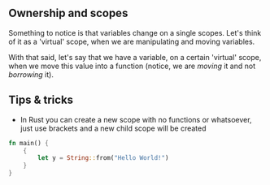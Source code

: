 ## Ownership and scopes
Something to notice is that variables change on a single scopes. Let's think of it as a 'virtual' scope, when we are manipulating and moving variables. 

With that said, let's say that we have a variable, on a certain 'virtual' scope, when we move this value into a function (notice, we are _moving_ it and not _borrowing_ it). 



## Tips & tricks
- In Rust you can create a new scope with no functions or whatsoever, just use brackets and a new child scope will be created
```rust 
fn main() {
	{
		let y = String::from("Hello World!")
	}
}
```